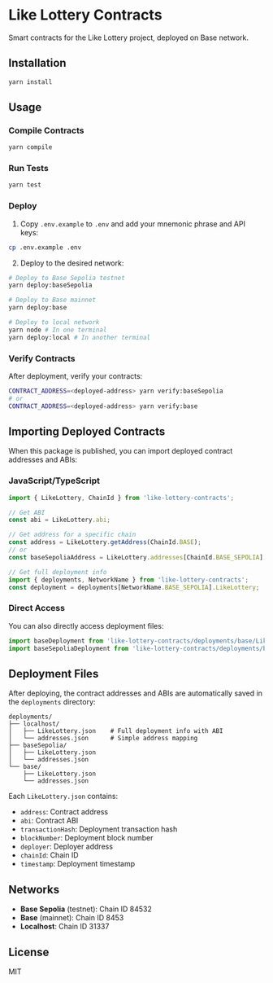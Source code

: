 # Like Lottery Contracts

Smart contracts for the Like Lottery project, deployed on Base network.

## Installation

```bash
yarn install
```

## Usage

### Compile Contracts

```bash
yarn compile
```

### Run Tests

```bash
yarn test
```

### Deploy

1. Copy `.env.example` to `.env` and add your mnemonic phrase and API keys:
```bash
cp .env.example .env
```

2. Deploy to the desired network:
```bash
# Deploy to Base Sepolia testnet
yarn deploy:baseSepolia

# Deploy to Base mainnet
yarn deploy:base

# Deploy to local network
yarn node # In one terminal
yarn deploy:local # In another terminal
```

### Verify Contracts

After deployment, verify your contracts:
```bash
CONTRACT_ADDRESS=<deployed-address> yarn verify:baseSepolia
# or
CONTRACT_ADDRESS=<deployed-address> yarn verify:base
```

## Importing Deployed Contracts

When this package is published, you can import deployed contract addresses and ABIs:

### JavaScript/TypeScript

```typescript
import { LikeLottery, ChainId } from 'like-lottery-contracts';

// Get ABI
const abi = LikeLottery.abi;

// Get address for a specific chain
const address = LikeLottery.getAddress(ChainId.BASE);
// or
const baseSepoliaAddress = LikeLottery.addresses[ChainId.BASE_SEPOLIA];

// Get full deployment info
import { deployments, NetworkName } from 'like-lottery-contracts';
const deployment = deployments[NetworkName.BASE_SEPOLIA].LikeLottery;
```

### Direct Access

You can also directly access deployment files:
```typescript
import baseDeployment from 'like-lottery-contracts/deployments/base/LikeLottery.json';
import baseSepoliaDeployment from 'like-lottery-contracts/deployments/baseSepolia/LikeLottery.json';
```

## Deployment Files

After deploying, the contract addresses and ABIs are automatically saved in the `deployments` directory:

```
deployments/
├── localhost/
│   ├── LikeLottery.json    # Full deployment info with ABI
│   └── addresses.json      # Simple address mapping
├── baseSepolia/
│   ├── LikeLottery.json
│   └── addresses.json
└── base/
    ├── LikeLottery.json
    └── addresses.json
```

Each `LikeLottery.json` contains:
- `address`: Contract address
- `abi`: Contract ABI
- `transactionHash`: Deployment transaction hash
- `blockNumber`: Deployment block number
- `deployer`: Deployer address
- `chainId`: Chain ID
- `timestamp`: Deployment timestamp

## Networks

- **Base Sepolia** (testnet): Chain ID 84532
- **Base** (mainnet): Chain ID 8453
- **Localhost**: Chain ID 31337

## License

MIT